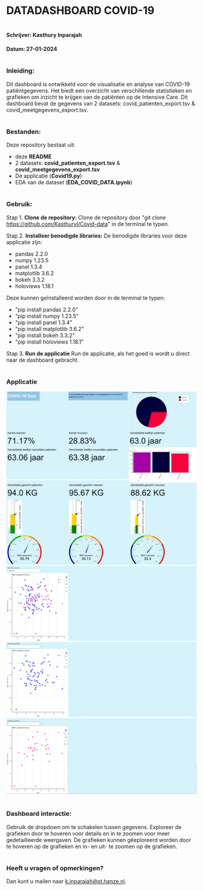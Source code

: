 # DATADASHBOARD COVID-19 
#
#### Schrijver: Kasthury Inparajah
#### Datum: 27-01-2024

#
### Inleiding:
Dit dashboard is ontwikkeld voor de visualisatie en analyse van COVID-19 patiëntgegevens. Het biedt een overzicht van verschillende statistieken en grafieken om inzicht te krijgen van de patiënten op de Intensive Care. 
Dit dashboard bevat de gegevens van 2 datasets: covid_patienten_export.tsv & covid_meetgegevens_export.tsv. 

#
### Bestanden:
Deze repository bestaat uit:
- deze **README**
- 2 datasets: **covid_patienten_export.tsv** & **covid_meetgegevens_export.tsv**
- De applicatie (**Covid19.py**)
- EDA van de dataset (**EDA_COVID_DATA.ipynb**)
#
### Gebruik:
Stap 1. **Clone de repository:**
Clone de repository door "git clone https://github.com/KasthuryI/Covid-data" in de terminal te typen.

Stap 2. **Installeer benodigde libraries:**
De benodigde libraries voor deze applicatie zijn:

- pandas 2.2.0
- numpy 1.23.5
- panel 1.3.4
- matplotlib 3.6.2
- bokeh 3.3.2
- holoviews 1.18.1

Deze kunnen geïnstalleerd worden door in de terminal te typen:
- "pip install pandas 2.2.0"
- "pip install numpy 1.23.5"
- "pip install panel 1.3.4"
- "pip install matplotlib 3.6.2"
- "pip install bokeh 3.3.2"
- "pip install holoviews 1.18.1"

Stap 3. **Run de applicatie**
Run de applicatie, als het goed is wordt u direct naar de dashboard gebracht. 

#
### Applicatie
![screenshot applicatie](app.png)
![screenshot applicatie](app1.png)
![screenshot applicatie](app2.png)
![screenshot applicatie](app3.png)
![screenshot applicatie](app4.png)

#
### Dashboard interactie:
Gebruik de dropdown om te schakelen tussen gegevens.
Exploreer de grafieken door te hoveren voor details en in te zoomen voor meer gedetailleerde weergaven.
De grafieken kunnen gëeploreerd worden door te hoveren op de grafieken en in- en uit- te zoomen op de grafieken. 

#
### Heeft u vragen of opmerkingen?
Dan kunt u mailen naar k.inparajah@st.hanze.nl.
